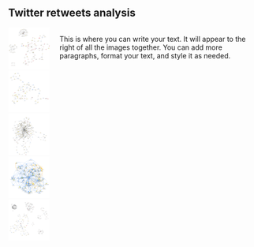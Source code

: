 ## Twitter retweets analysis

<div style="display: flex; align-items: flex-start;">
  <div>
    <img src="images/bard.png" width="100"><br>
    <img src="images/ChinaSpyBalloon.png" width="100"><br>
    <img src="images/Eurovision.png" width="100"><br>
    <img src="images/NursesStrike.png"" width="100"><br>
    <img src="images/SixNations.png" width="100">
  </div>
  <div style="margin-left: 20px; max-width: 400px;">
    <p>
      This is where you can write your text. It will appear to the right of all the images together. 
      You can add more paragraphs, format your text, and style it as needed.
    </p>
  </div>
</div>

